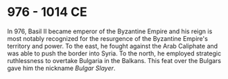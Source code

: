 # 976 - 1014 CE

In 976, Basil II became emperor of the Byzantine Empire and his reign is most notably recognized for the resurgence of the Byzantine Empire's territory and power. To the east, he fought against the Arab Caliphate and was able to push the border into Syria. To the north, he employed strategic ruthlessness to overtake Bulgaria in the Balkans. This feat over the Bulgars gave him the nickname *Bulgar Slayer*.